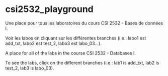 # csi2532_playground
Une place pour tous les laboratoires du cours CSI 2532 - Bases de données I.

Voir les labos en cliquant sur les différentes branches (i.e.: labo1 est add_txt, labo2 est test_2, labo3 est labo_03...).

A place for all of the labs in the course CSI 2532 - Databases I.

To see the labs, click on the different branches (i.e.: lab1 is add_txt, lab2 is test_2, lab3 is labo_03).
